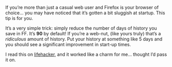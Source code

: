 <!--
slug: make-firefox-start-faster
date: Mon Mar 23 2009 08:00:00 GMT+0100 (CET)
tags: browsers, tips
title: Make FireFox start faster
id: 98752027
link: http://joreteg.com/post/98752027/make-firefox-start-faster
raw: {"blog_name":"henrikjoreteg","id":98752027,"post_url":"http://joreteg.com/post/98752027/make-firefox-start-faster","slug":"make-firefox-start-faster","type":"text","date":"2009-03-23 07:00:00 GMT","timestamp":1237791600,"state":"published","format":"markdown","reblog_key":"DAUgXU8m","tags":["browsers","tips"],"short_url":"http://tmblr.co/ZgL_Yy5ujOR","recommended_source":null,"recommended_color":null,"highlighted":[],"note_count":0,"title":"Make FireFox start faster","body":"<p>If you&rsquo;re more than just a casual web user and Firefox is your browser of choice&hellip; you may have noticed that it&rsquo;s gotten a bit sluggish at startup. This tip is for you.</p>\n\n<p>It&rsquo;s a very simple trick: simply reduce the number of days of history you save in FF. It&rsquo;s <strong>90</strong> by default! If you&rsquo;re a web-nut, (like yours truly) that&rsquo;s a <em>ridiculous</em> amount of history. Put your history at something like 5 days and you should see a significant improvement in start-up times.</p>\n\n<p>I read this on <a href=\"http://www.lifehacker.com\">lifehacker</a>, and it worked like a charm for me&hellip; thought I&rsquo;d pass it on.</p>","reblog":{"tree_html":"","comment":"<p>If you’re more than just a casual web user and Firefox is your browser of choice… you may have noticed that it’s gotten a bit sluggish at startup. This tip is for you.</p>\n\n<p>It’s a very simple trick: simply reduce the number of days of history you save in FF. It’s <strong>90</strong> by default! If you’re a web-nut, (like yours truly) that’s a <em>ridiculous</em> amount of history. Put your history at something like 5 days and you should see a significant improvement in start-up times.</p>\n\n<p>I read this on <a href=\"http://www.lifehacker.com\">lifehacker</a>, and it worked like a charm for me… thought I’d pass it on.</p>"},"trail":[{"blog":{"name":"henrikjoreteg","active":true,"theme":{"header_full_width":1500,"header_full_height":500,"header_focus_width":676,"header_focus_height":380,"avatar_shape":"circle","background_color":"#F6F6F6","body_font":"Helvetica Neue","header_bounds":"0,1249,380,573","header_image":"http://static.tumblr.com/df7befc8b0387cf597578e613c221cb3/uzkwgdq/FAjnt7hyg/tumblr_static_agmw2bdhkjs4ws4sscw44swgc.jpg","header_image_focused":"http://static.tumblr.com/df7befc8b0387cf597578e613c221cb3/uzkwgdq/1oSnt7hyh/tumblr_static_tumblr_static_agmw2bdhkjs4ws4sscw44swgc_focused_v3.jpg","header_image_scaled":"http://static.tumblr.com/df7befc8b0387cf597578e613c221cb3/uzkwgdq/FAjnt7hyg/tumblr_static_agmw2bdhkjs4ws4sscw44swgc_2048_v2.jpg","header_stretch":true,"link_color":"#529ECC","show_avatar":true,"show_description":true,"show_header_image":true,"show_title":true,"title_color":"#444444","title_font":"Helvetica Neue","title_font_weight":"bold"}},"post":{"id":"98752027"},"content_raw":"<p>If you’re more than just a casual web user and Firefox is your browser of choice… you may have noticed that it’s gotten a bit sluggish at startup. This tip is for you.</p>\n\n<p>It’s a very simple trick: simply reduce the number of days of history you save in FF. It’s <strong>90</strong> by default! If you’re a web-nut, (like yours truly) that’s a <em>ridiculous</em> amount of history. Put your history at something like 5 days and you should see a significant improvement in start-up times.</p>\n\n<p>I read this on <a href=\"http://www.lifehacker.com\">lifehacker</a>, and it worked like a charm for me… thought I’d pass it on.</p>","content":"<p>If you’re more than just a casual web user and Firefox is your browser of choice… you may have noticed that it’s gotten a bit sluggish at startup. This tip is for you.</p>\n\n<p>It’s a very simple trick: simply reduce the number of days of history you save in FF. It’s <strong>90</strong> by default! If you’re a web-nut, (like yours truly) that’s a <em>ridiculous</em> amount of history. Put your history at something like 5 days and you should see a significant improvement in start-up times.</p>\n\n<p>I read this on <a href=\"http://www.lifehacker.com\">lifehacker</a>, and it worked like a charm for me… thought I’d pass it on.</p>","is_current_item":true,"is_root_item":true}]}
publish: 2009-03-023
-->


<p>If you&rsquo;re more than just a casual web user and Firefox is your browser of choice&hellip; you may have noticed that it&rsquo;s gotten a bit sluggish at startup. This tip is for you.</p>

<p>It&rsquo;s a very simple trick: simply reduce the number of days of history you save in FF. It&rsquo;s <strong>90</strong> by default! If you&rsquo;re a web-nut, (like yours truly) that&rsquo;s a <em>ridiculous</em> amount of history. Put your history at something like 5 days and you should see a significant improvement in start-up times.</p>

<p>I read this on <a href="http://www.lifehacker.com">lifehacker</a>, and it worked like a charm for me&hellip; thought I&rsquo;d pass it on.</p>

